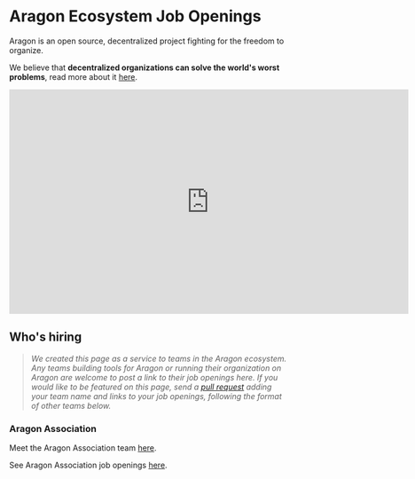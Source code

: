 # Aragon Ecosystem Job Openings

Aragon is an open source, decentralized project fighting for the freedom to organize.

We believe that **decentralized organizations can solve the world's worst problems**, read more about it [here](https://blog.aragon.org/decentralized-organizations-can-solve-the-worlds-worst-problems-840db6255d12).

<center><iframe width="720" height="405" src="https://www.youtube-nocookie.com/embed/AqjIWmiAidw?controls=0" frameborder="0" allow="accelerometer; autoplay; encrypted-media; gyroscope; picture-in-picture" allowfullscreen></iframe></center>

## Who's hiring

> _We created this page as a service to teams in the Aragon ecosystem. Any teams building tools for Aragon or running their organization on Aragon are welcome to post a link to their job openings here. If you would like to be featured on this page, send a [pull request](https://github.com/aragon/aragon-wiki/pulls) adding your team name and links to your job openings, following the format of other teams below._


### **Aragon Association**

Meet the Aragon Association team [here](https://aragon.org/association).

See Aragon Association job openings [here](https://angel.co/company/aragonorg/jobs).
